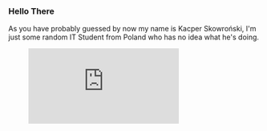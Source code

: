 ### Hello There
As you have probably guessed by now my name is Kacper Skowroński, I'm just some random IT Student from Poland who has no idea what he's doing.
<figure><embed src="https://wakatime.com/share/@018c0c16-eead-4e81-9120-20007436f868/e791dacd-196e-413a-adaa-304a9da02e71.svg"></embed></figure>


<!--
**PandaHajs/PandaHajs** is a ✨ _special_ ✨ repository because its `README.md` (this file) appears on your GitHub profile.

Here are some ideas to get you started:

- 🔭 I’m currently working on ...
- 🌱 I’m currently learning ...
- 👯 I’m looking to collaborate on ...
- 🤔 I’m looking for help with ...
- 💬 Ask me about ...
- 📫 How to reach me: ...
- 😄 Pronouns: ...
- ⚡ Fun fact: ...
-->
